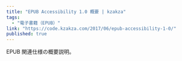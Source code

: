 ```yaml
---
title: "EPUB Accessibility 1.0 概要 | kzakza"
tags:
  - "電子書籍（EPUB）"
link: "https://code.kzakza.com/2017/06/epub-accessibility-1-0/"
published: true
---
```


EPUB 関連仕様の概要説明。
